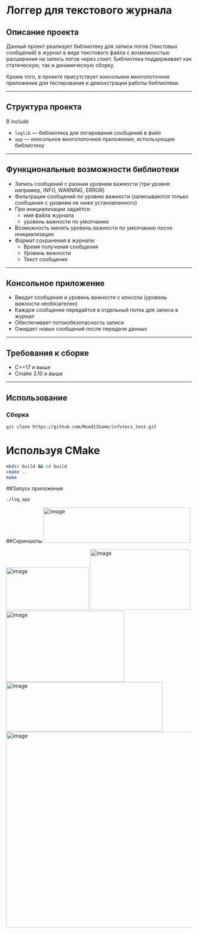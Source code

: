 # Логгер для текстового журнала 

## Описание проекта

Данный проект реализует библиотеку для записи логов (текстовых сообщений) в журнал в виде текстового файла с возможностью расширения на запись логов через сокет. Библиотека поддерживает как статическую, так и динамическую сборку.

Кроме того, в проекте присутствует консольное многопоточное приложение для тестирования и демонстрации работы библиотеки.

---

## Структура проекта
В include 

- `loglib` — библиотека для логирования сообщений в файл
- `app` — консольное многопоточное приложение, использующее библиотеку

---

## Функциональные возможности библиотеки

- Запись сообщений с разным уровнем важности (три уровня: например, INFO, WARNING, ERROR)  
- Фильтрация сообщений по уровню важности (записываются только сообщения с уровнем не ниже установленного)  
- При инициализации задаётся:  
  - имя файла журнала  
  - уровень важности по умолчанию  
- Возможность менять уровень важности по умолчанию после инициализации  
- Формат сохранения в журнале:  
  - Время получения сообщения  
  - Уровень важности  
  - Текст сообщения  

---

## Консольное приложение

- Вводит сообщения и уровень важности с консоли (уровень важности необязателен)  
- Каждое сообщение передаётся в отдельный поток для записи в журнал  
- Обеспечивает потокобезопасность записи  
- Ожидает новых сообщений после передачи данных

---

## Требования к сборке

- C++17 и выше  
- Cmake 3.10 и выше

---

## Использование

### Сборка

```bash
git clone https://github.com/Mood11Game/infotecs_test.git
```

# Используя CMake
```bash
mkdir build && cd build
cmake ..
make
```

##Запуск приложения
```bash
./log_app 
```

##Скриншоты
<img width="399" height="96" alt="image" src="https://github.com/user-attachments/assets/326ba8a1-3eb7-4796-a01d-d4390ce43600" />

<img width="224" height="115" alt="image" src="https://github.com/user-attachments/assets/f3f6d833-ad10-48d2-bf5b-c80b5f257159" />

<img width="271" height="164" alt="image" src="https://github.com/user-attachments/assets/45d64838-1825-4821-aae8-c44fc9b70b25" />

<img width="321" height="192" alt="image" src="https://github.com/user-attachments/assets/c7ff98ea-e400-4711-9071-992e7e1602f6" />

<img width="424" height="135" alt="image" src="https://github.com/user-attachments/assets/bbc15701-7e01-4223-b3cc-3d2759f2df72" />

<img width="758" height="530" alt="image" src="https://github.com/user-attachments/assets/0914d4b2-356f-4337-a0f1-2a86e6ffae69" />







